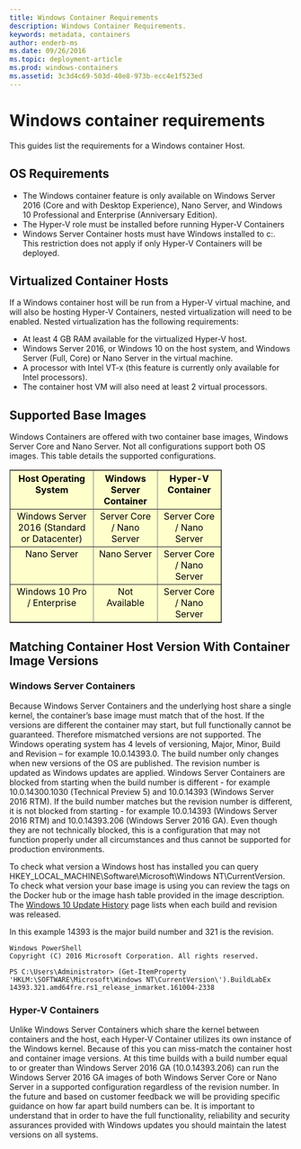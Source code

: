 ```yaml
---
title: Windows Container Requirements
description: Windows Container Requirements.
keywords: metadata, containers
author: enderb-ms
ms.date: 09/26/2016
ms.topic: deployment-article
ms.prod: windows-containers
ms.assetid: 3c3d4c69-503d-40e8-973b-ecc4e1f523ed
---
```


# Windows container requirements

This guides list the requirements for a Windows container Host.

## OS Requirements

- The Windows container feature is only available on Windows Server 2016 (Core and with Desktop Experience), Nano Server, and Windows 10 Professional and Enterprise (Anniversary Edition).
- The Hyper-V role must be installed before running Hyper-V Containers
- Windows Server Container hosts must have Windows installed to c:\. This restriction does not apply if only Hyper-V Containers will be deployed.

## Virtualized Container Hosts

If a Windows container host will be run from a Hyper-V virtual machine, and will also be hosting Hyper-V Containers, nested virtualization will need to be enabled. Nested virtualization has the following requirements:

- At least 4 GB RAM available for the virtualized Hyper-V host.
- Windows Server 2016, or Windows 10 on the host system, and Windows Server (Full, Core) or Nano Server in the virtual machine.
- A processor with Intel VT-x (this feature is currently only available for Intel processors).
- The container host VM will also need at least 2 virtual processors.

## Supported Base Images

Windows Containers are offered with two container base images, Windows Server Core and Nano Server. Not all configurations support both OS images. This table details the supported configurations.

<table border="1" style="background-color:FFFFCC;border-collapse:collapse;border:1px solid FFCC00;color:000000;width:75%" cellpadding="5" cellspacing="5">
<thead>
<tr valign="top">
<th><center>Host Operating System</center></th>
<th><center>Windows Server Container</center></th>
<th><center>Hyper-V Container</center></th>
</tr>
</thead>
<tbody>
<tr valign="top">
<td><center>Windows Server 2016 (Standard or Datacenter)</center></td>
<td><center>Server Core / Nano Server</center></td>
<td><center>Server Core / Nano Server</center></td>
</tr>
<tr valign="top">
<td><center>Nano Server</center></td>
<td><center> Nano Server</center></td>
<td><center>Server Core / Nano Server</center></td>
</tr>
<tr valign="top">
<td><center>Windows 10 Pro / Enterprise</center></td>
<td><center>Not Available</center></td>
<td><center>Server Core / Nano Server</center></td>
</tr>
</tbody>
</table>

## Matching Container Host Version With Container Image Versions
### Windows Server Containers
Because Windows Server Containers and the underlying host share a single kernel, the container’s base image must match that of the host.  If the versions are different the container may start, but full functionally cannot be guaranteed. Therefore mismatched versions are not supported.  The Windows operating system has 4 levels of versioning, Major, Minor, Build and Revision – for example 10.0.14393.0. The build number only changes when new versions of the OS are published. The revision number is updated as Windows updates are applied. Windows Server Containers are blocked from starting when the build number is different - for example 10.0.14300.1030 (Technical Preview 5) and 10.0.14393 (Windows Server 2016 RTM). If the build number matches but the revision number is different, it is not blocked from starting - for example 10.0.14393 (Windows Server 2016 RTM) and 10.0.14393.206 (Windows Server 2016 GA). Even though they are not technically blocked, this is a configuration that may not function properly under all circumstances and thus cannot be supported for production environments. 

To check what version a Windows host has installed you can query HKEY_LOCAL_MACHINE\Software\Microsoft\Windows NT\CurrentVersion.  To check what version your base image is using you can review the tags on the Docker hub or the image hash table provided in the image description.  The [Windows 10 Update History](https://support.microsoft.com/en-us/help/12387/windows-10-update-history) page lists when each build and revision was released.

In this example 14393 is the major build number and 321 is the revision.
```none
Windows PowerShell
Copyright (C) 2016 Microsoft Corporation. All rights reserved.

PS C:\Users\Administrator> (Get-ItemProperty 'HKLM:\SOFTWARE\Microsoft\Windows NT\CurrentVersion\').BuildLabEx
14393.321.amd64fre.rs1_release_inmarket.161004-2338
```

### Hyper-V Containers
Unlike Windows Server Containers which share the kernel between containers and the host, each Hyper-V Container utilizes its own instance of the Windows kernel.  Because of this you can miss-match the container host and container image versions.  At this time builds with a build number equal to or greater than Windows Server 2016 GA (10.0.14393.206) can run the Windows Server 2016 GA images of both Windows Server Core or Nano Server in a supported configuration regardless of the revision number.  In the future and based on customer feedback we will be providing specific guidance on how far apart build numbers can be.  It is important to understand that in order to have the full functionality, reliability and security assurances provided with Windows updates you should maintain the latest versions on all systems.  
